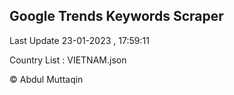 

## Google Trends Keywords Scraper 
 
Last Update 23-01-2023 , 17:59:11

Country List :
VIETNAM.json



© Abdul Muttaqin 
